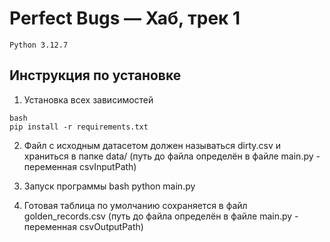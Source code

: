 # Perfect Bugs — Хаб, трек 1
```Python 3.12.7```
## Инструкция по установке
1. Установка всех зависимостей 
```
bash 
pip install -r requirements.txt
```
2. Файл с исходным датасетом должен называться dirty.csv и храниться в папке data/
  (путь до файла определён в файле main.py - переменная csvInputPath)

3. Запуск программы
bash 
python main.py

4. Готовая таблица по умолчанию сохраняется в файл golden_records.csv
  (путь до файла определён в файле main.py - переменная csvOutputPath)
